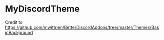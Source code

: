 # MyDiscordTheme
Credit to https://github.com/mwittrien/BetterDiscordAddons/tree/master/Themes/BasicBackground
